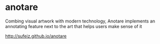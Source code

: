 # anotare
Combing visual artwork with modern technology, Anotare implements an annotating feature next to the art that helps users make sense of it

http://sufeiz.github.io/anotare
